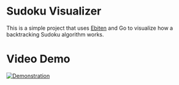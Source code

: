 # Sudoku Visualizer
This is a simple project that uses [Ebiten](https://ebiten.org) and Go to visualize how a backtracking Sudoku algorithm works.

# Video Demo

[comment]: # (TODO: Change this to a gif.)
[![Demonstration](https://img.youtube.com/vi/dqVt_e7isss/0.jpg)](https://www.youtube.com/watch?v=dqVt_e7isss)

